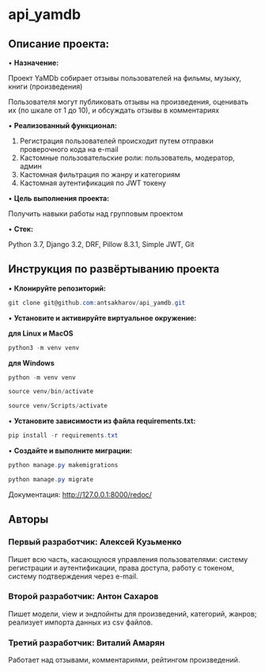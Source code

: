 # api_yamdb

## Описание проекта: 

•	**Назначение:** 

Проект YaMDb собирает отзывы пользователей на фильмы, музыку, книги (произведения)

Пользователя могут публиковать отзывы на произведения, оценивать их (по шкале от 1 до 10), и обсуждать отзывы в комментариях

•	**Реализованный функционал:** 

1. Регистрация пользователей происходит путем отправки проверочного кода на e-mail
2. Кастомные пользовательские роли: пользователь, модератор, админ
3. Кастомная фильтрация по жанру и категориям
4. Кастомная аутентификация по JWT токену

•	**Цель выполнения проекта:**

Получить навыки работы над групповым проектом

•	**Стек:**

Python 3.7, Django 3.2, DRF, Pillow 8.3.1, Simple JWT, Git

## Инструкция по развёртыванию проекта

•	**Клонируйте репозиторий:**

```csharp 
git clone git@github.com:antsakharov/api_yamdb.git
```

•	**Установите и активируйте виртуальное окружение:**

**для Linux и MacOS**

```csharp 
python3 -m venv venv
```

**для Windows**

```csharp 
python -m venv venv
```

```csharp 
source venv/bin/activate
```

```csharp 
source venv/Scripts/activate
```

•	**Установите зависимости из файла requirements.txt:**

```csharp 
pip install -r requirements.txt
```

•	**Создайте и выполните миграции:**

```csharp 
python manage.py makemigrations
```

```csharp 
python manage.py migrate
```

Документация: http://127.0.0.1:8000/redoc/

## Авторы
### Первый разработчик: Алексей Кузьменко
Пишет всю часть, касающуюся управления пользователями:
систему регистрации и аутентификации,
права доступа,
работу с токеном,
систему подтверждения через e-mail.
### Второй разработчик: Антон Сахаров
Пишет модели, view и эндпойнты для
произведений,
категорий,
жанров;
реализует импорта данных из csv файлов.
### Третий разработчик: Виталий Амарян
Работает над
отзывами,
комментариями,
рейтингом произведений.
